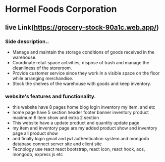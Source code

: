 # Hormel Foods Corporation

## live Link(https://grocery-stock-90a1c.web.app/)

### Side description..

- Manage and maintain the storage conditions of goods received in the warehouse.
- Coordinate retail space activities, dispose of trash and manage the cleanliness of the storeroom.
- Provide customer service since they work in a visible space on the floor while arranging merchandise.
- Stock the shelves of the warehouse with goods and keep inventory.

### website's features and functionality.

- this website have 8 pages home blog login inventory my item, and etc
- home page have 5 section header footer banner inventory product maximum 6 item show and extra 2 section
- This website have a update product and quantity update page
- my item and inventory page are my added product show and inventory page all product show
- and finally login gmail and jwt authentication system and mongodb database connect server site and client site
- Tecnology use react react bootstrap, react icon, react hook, aos, mongodb, express js etc
